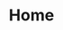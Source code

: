 ---
title: Home
backgroundImage: /images/hp-background.jpg
hpTitle: Belén Hernández
hpSubtitle: Violinist/Violin Teacher
---